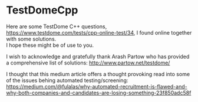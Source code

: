 # TestDomeCpp
Here are some TestDome C++ questions, https://www.testdome.com/tests/cpp-online-test/34, I  found online together with some solutions.  
I hope these might be of use to you.

I wish to acknowledge and gratefully thank Arash Partow who has provided a comprehensive list of solutions: http://www.partow.net/testdome/

I thought that this medium article offers a thought provoking read into some of the issues behing automated testing/screening: 
https://medium.com/@fulalas/why-automated-recruitment-is-flawed-and-why-both-companies-and-candidates-are-losing-something-23f850adc58f

